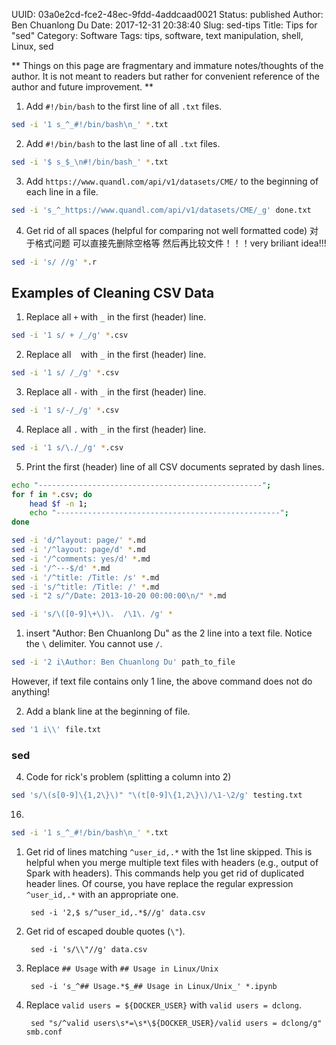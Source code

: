 UUID: 03a0e2cd-fce2-48ec-9fdd-4addcaad0021
Status: published
Author: Ben Chuanlong Du
Date: 2017-12-31 20:38:40
Slug: sed-tips
Title: Tips for "sed"
Category: Software
Tags: tips, software, text manipulation, shell, Linux, sed

**
Things on this page are fragmentary and immature notes/thoughts of the author. 
It is not meant to readers but rather for convenient reference of the author and future improvement.
**
 
1. Add `#!/bin/bash` to the first line of all `.txt` files.  
```bash
sed -i '1 s_^_#!/bin/bash\n_' *.txt
```

2. Add `#!/bin/bash` to the last line of all `.txt` files.  
```bash
sed -i '$ s_$_\n#!/bin/bash_' *.txt
```

3. Add `https://www.quandl.com/api/v1/datasets/CME/` to the beginning of each line in a file.
```bash
sed -i 's_^_https://www.quandl.com/api/v1/datasets/CME/_g' done.txt 
```

4. Get rid of all spaces (helpful for comparing not well formatted code)
对于格式问题 可以直接先删除空格等 然后再比较文件！！！very briliant idea!!! 
```bash
sed -i 's/ //g' *.r
```

## Examples of Cleaning CSV Data

1. Replace all ` + ` with `_` in the first (header) line.
```bash
sed -i '1 s/ + /_/g' *.csv
```
2. Replace all ` ` with `_` in the first (header) line.
```bash
sed -i '1 s/ /_/g' *.csv
```
3. Replace all `-` with `_` in the first (header) line.
```bash
sed -i '1 s/-/_/g' *.csv
```
4. Replace all `.` with `_` in the first (header) line.
```bash
sed -i '1 s/\./_/g' *.csv
```
5. Print the first (header) line of all CSV documents seprated by dash lines.

```bash
echo "--------------------------------------------------";
for f in *.csv; do
    head $f -n 1;
    echo "--------------------------------------------------";
done
```


```bash
sed -i 'd/^layout: page/' *.md
sed -i '/^layout: page/d' *.md
sed -i '/^comments: yes/d' *.md
sed -i '/^---$/d' *.md
sed -i '/^title: /Title: /s' *.md
sed -i 's/^title: /Title: /' *.md
sed -i "2 s/^/Date: 2013-10-20 00:00:00\n/" *.md

sed -i 's/\([0-9]\+\)\.  /\1\. /g' *
```

1. insert "Author: Ben Chuanlong Du" as the 2 line into a text file. 
Notice the `\` delimiter. You cannot use `/`.
```bash
sed -i '2 i\Author: Ben Chuanlong Du' path_to_file
```
However, 
if text file contains only 1 line, 
the above command does not do anything!

2. Add a blank line at the beginning of file.
```bash
sed '1 i\\' file.txt
```

### sed

4. Code for rick's problem (splitting a column into 2)
```bash
sed 's/\(s[0-9]\{1,2\}\)" "\(t[0-9]\{1,2\}\)/\1-\2/g' testing.txt
```
16. 
```bash
sed -i '1 s_^_#!/bin/bash\n_' *.txt
```

1. Get rid of lines matching `^user_id,.*` with the 1st line skipped.
    This is helpful when you merge multiple text files with headers 
    (e.g., output of Spark with headers).
    This commands help you get rid of duplicated header lines. 
    Of course, 
    you have replace the regular expression `^user_id,.*` with an appropriate one.

        sed -i '2,$ s/^user_id,.*$//g' data.csv 

2. Get rid of escaped double quotes (`\"`).

        sed -i 's/\\"//g' data.csv

3. Replace `## Usage` with `## Usage in Linux/Unix`

        sed -i 's_^## Usage.*$_## Usage in Linux/Unix_' *.ipynb

4. Replace `valid users = ${DOCKER_USER}` with `valid users = dclong`.

        sed "s/^valid users\s*=\s*\${DOCKER_USER}/valid users = dclong/g" smb.conf 

